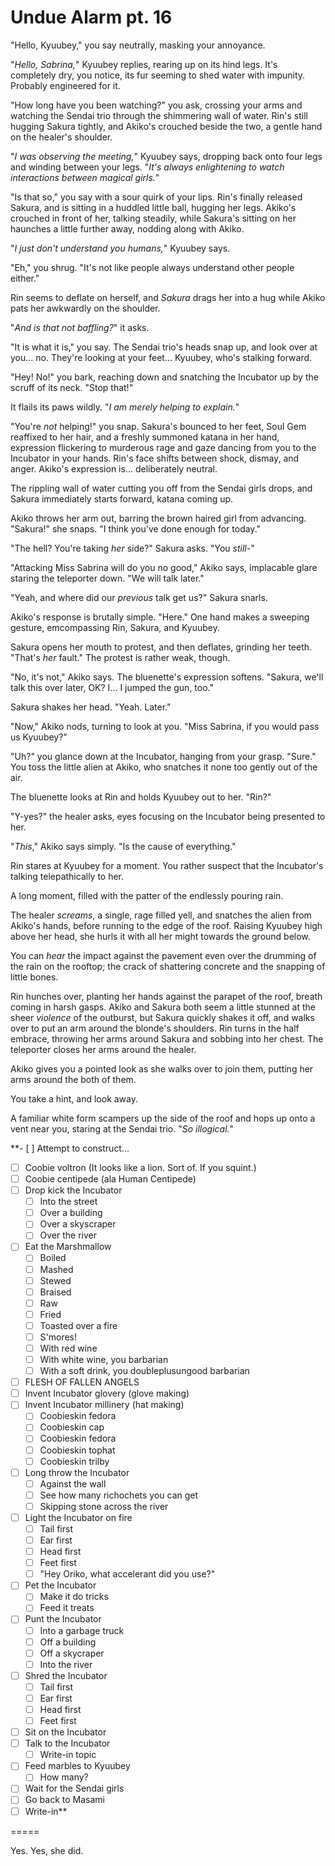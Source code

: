 # Undue Alarm pt. 16

"Hello, Kyuubey," you say neutrally, masking your annoyance.

"*Hello, Sabrina,*" Kyuubey replies, rearing up on its hind legs. It's completely dry, you notice, its fur seeming to shed water with impunity. Probably engineered for it.

"How long have you been watching?" you ask, crossing your arms and watching the Sendai trio through the shimmering wall of water. Rin's still hugging Sakura tightly, and Akiko's crouched beside the two, a gentle hand on the healer's shoulder.

"*I was observing the meeting,*" Kyuubey says, dropping back onto four legs and winding between your legs. "*It's always enlightening to watch interactions between magical girls.*"

"Is that so," you say with a sour quirk of your lips. Rin's finally released Sakura, and is sitting in a huddled little ball, hugging her legs. Akiko's crouched in front of her, talking steadily, while Sakura's sitting on her haunches a little further away, nodding along with Akiko.

"*I just don't understand you humans,*" Kyuubey says.

"Eh," you shrug. "It's not like people always understand other people either."

Rin seems to deflate on herself, and *Sakura* drags her into a hug while Akiko pats her awkwardly on the shoulder.

"*And is that not baffling?*" it asks.

"It is what it is," you say. The Sendai trio's heads snap up, and look over at you... no. They're looking at your feet... Kyuubey, who's stalking forward.

"Hey! No!" you bark, reaching down and snatching the Incubator up by the scruff of its neck. "Stop that!"

It flails its paws wildly. "*I am merely helping to explain.*"

"You're *not* helping!" you snap. Sakura's bounced to her feet, Soul Gem reaffixed to her hair, and a freshly summoned katana in her hand, expression flickering to murderous rage and gaze dancing from you to the Incubator in your hands. Rin's face shifts between shock, dismay, and anger. Akiko's expression is... deliberately neutral.

The rippling wall of water cutting you off from the Sendai girls drops, and Sakura immediately starts forward, katana coming up.

Akiko throws her arm out, barring the brown haired girl from advancing. "Sakura!" she snaps. "I think you've done enough for today."

"The hell? You're taking *her* side?" Sakura asks. "You *still-*"

"Attacking Miss Sabrina will do you no good," Akiko says, implacable glare staring the teleporter down. "We will talk later."

"Yeah, and where did our *previous* talk get us?" Sakura snarls.

Akiko's response is brutally simple. "Here." One hand makes a sweeping gesture, emcompassing Rin, Sakura, and Kyuubey.

Sakura opens her mouth to protest, and then deflates, grinding her teeth. "That's *her* fault." The protest is rather weak, though.

"No, it's not," Akiko says. The bluenette's expression softens. "Sakura, we'll talk this over later, OK? I... I jumped the gun, too."

Sakura shakes her head. "Yeah. Later."

"Now," Akiko nods, turning to look at you. "Miss Sabrina, if you would pass us Kyuubey?"

"Uh?" you glance down at the Incubator, hanging from your grasp. "Sure." You toss the little alien at Akiko, who snatches it none too gently out of the air.

The bluenette looks at Rin and holds Kyuubey out to her. "Rin?"

"Y-yes?" the healer asks, eyes focusing on the Incubator being presented to her.

"*This*," Akiko says simply. "Is the cause of everything."

Rin stares at Kyuubey for a moment. You rather suspect that the Incubator's talking telepathically to her.

A long moment, filled with the patter of the endlessly pouring rain.

The healer *screams*, a single, rage filled yell, and snatches the alien from Akiko's hands, before running to the edge of the roof. Raising Kyuubey high above her head, she hurls it with all her might towards the ground below.

You can *hear* the impact against the pavement even over the drumming of the rain on the rooftop; the crack of shattering concrete and the snapping of little bones.

Rin hunches over, planting her hands against the parapet of the roof, breath coming in harsh gasps. Akiko and Sakura both seem a little stunned at the sheer *violence* of the outburst, but Sakura quickly shakes it off, and walks over to put an arm around the blonde's shoulders. Rin turns in the half embrace, throwing her arms around Sakura and sobbing into her chest. The teleporter closes her arms around the healer.

Akiko gives you a pointed look as she walks over to join them, putting her arms around the both of them.

You take a hint, and look away.

A familiar white form scampers up the side of the roof and hops up onto a vent near you, staring at the Sendai trio. "*So illogical.*"

\*\*- [ ] Attempt to construct...
  - [ ] Coobie voltron (It looks like a lion. Sort of. If you squint.)
  - [ ] Coobie centipede (ala Human Centipede)
- [ ] Drop kick the Incubator
  - [ ] Into the street
  - [ ] Over a building
  - [ ] Over a skyscraper
  - [ ] Over the river
- [ ] Eat the Marshmallow
  - [ ] Boiled
  - [ ] Mashed
  - [ ] Stewed
  - [ ] Braised
  - [ ] Raw
  - [ ] Fried
  - [ ] Toasted over a fire
  - [ ] S'mores!
  - [ ] With red wine
  - [ ] With white wine, you barbarian
  - [ ] With a soft drink, you doubleplusungood barbarian
- [ ] FLESH OF FALLEN ANGELS
- [ ] Invent Incubator glovery (glove making)
- [ ] Invent Incubator millinery (hat making)
  - [ ] Coobieskin fedora
  - [ ] Coobieskin cap
  - [ ] Coobieskin fedora
  - [ ] Coobieskin tophat
  - [ ] Coobieskin trilby
- [ ] Long throw the Incubator
  - [ ] Against the wall
  - [ ] See how many richochets you can get
  - [ ] Skipping stone across the river
- [ ] Light the Incubator on fire
  - [ ] Tail first
  - [ ] Ear first
  - [ ] Head first
  - [ ] Feet first
  - [ ] "Hey Oriko, what accelerant did you use?"
- [ ] Pet the Incubator
  - [ ] Make it do tricks
  - [ ] Feed it treats
- [ ] Punt the Incubator
  - [ ] Into a garbage truck
  - [ ] Off a building
  - [ ] Off a skycraper
  - [ ] Into the river
- [ ] Shred the Incubator
  - [ ] Tail first
  - [ ] Ear first
  - [ ] Head first
  - [ ] Feet first
- [ ] Sit on the Incubator
- [ ] Talk to the Incubator
  - [ ] Write-in topic

- [ ] Feed marbles to Kyuubey
  - [ ] How many?
- [ ] Wait for the Sendai girls
- [ ] Go back to Masami
- [ ] Write-in\*\*

\=====​

Yes. Yes, she did.

